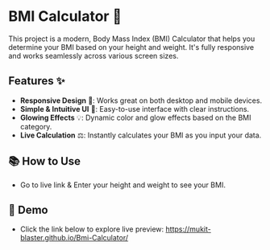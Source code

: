 # BMI Calculator 🧮

This project is a modern, Body Mass Index (BMI) Calculator that helps you determine your BMI based on your height and weight. It's fully responsive and works seamlessly across various screen sizes.

## Features ✨
- **Responsive Design** 📱: Works great on both desktop and mobile devices.
- **Simple & Intuitive UI** 🎨: Easy-to-use interface with clear instructions.
- **Glowing Effects** 💡: Dynamic color and glow effects based on the BMI category.
- **Live Calculation** ⚖️: Instantly calculates your BMI as you input your data.


## 📚 How to Use
- Go to live link & Enter your height and weight to see your BMI.


## 🔗 Demo
- Click the link below to explore live preview:
https://mukit-blaster.github.io/Bmi-Calculator/
